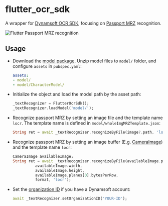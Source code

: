 # flutter_ocr_sdk

A wrapper for [Dynamsoft OCR SDK](https://www.dynamsoft.com/label-recognition/overview/), focusing on [Passport MRZ](https://en.wikipedia.org/wiki/Passport_MRZ) recognition.

![Flutter Passport MRZ recognition](https://www.dynamsoft.com/blog/wp-content/uploads/2021/07/flutter-passport-mrz-recognition.jpg)

## Usage
- Download the [model package](). Unzip model files to `model/` folder, and configure `assets` in `pubspec.yaml`:

    ```yml
    assets:
    - model/
    - model/CharacterModel/
    ```

- Initialize the object and load the model path by the asset path:

    ```dart
    _textRecognizer = FlutterOcrSdk();
    _textRecognizer.loadModel('model/');
    ```
- Recognize passport MRZ by setting an image file and the template name `locr`. The template name is defined in `model/wholeImgMRZTemplate.json`:

    ```dart
    String ret = await _textRecognizer.recognizeByFile(image?.path, 'locr');
    ```

- Recognize passport MRZ by setting an image buffer (E.g. [CameraImage](https://pub.dev/documentation/camera/latest/camera/CameraImage-class.html)) and the template name `locr`:
    
    ```dart
    CameraImage availableImage;
    String ret = await _textRecognizer.recognizeByFile(availableImage.planes[0].bytes,
              availableImage.width,
              availableImage.height,
              availableImage.planes[0].bytesPerRow,
              format, 'locr');
    ```
- Set the [organization ID](https://www.dynamsoft.com/customer/license/trialLicense?product=dlr) if you have a Dynamsoft account:
    
    ```dart
    await _textRecognizer.setOrganizationID('YOUR-ID');
    ```


